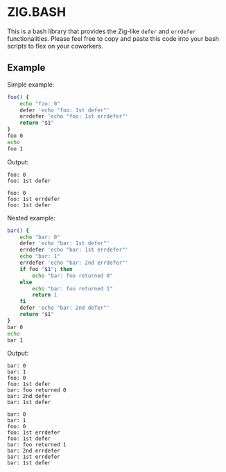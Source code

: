 # ZIG.BASH

This is a bash library that provides the Zig-like `defer` and `errdefer`
functionalities. Please feel free to copy and paste this code into your
bash scripts to flex on your coworkers.

## Example

Simple example:

```bash
foo() {
    echo "foo: 0"
    defer 'echo "foo: 1st defer"'
    errdefer 'echo "foo: 1st errdefer"'
    return "$1"
}
foo 0
echo 
foo 1
```

Output:

```
foo: 0
foo: 1st defer

foo: 0
foo: 1st errdefer
foo: 1st defer
```

Nested example:

```bash
bar() {
    echo "bar: 0"
    defer 'echo "bar: 1st defer"'
    errdefer 'echo "bar: 1st errdefer"'
    echo "bar: 1"
    errdefer 'echo "bar: 2nd errdefer"'
    if foo "$1"; then
        echo "bar: foo returned 0"
    else
        echo "bar: foo returned 1"
        return 1
    fi
    defer 'echo "bar: 2nd defer"'
    return "$1"
}
bar 0
echo
bar 1
```

Output:

```
bar: 0
bar: 1
foo: 0
foo: 1st defer
bar: foo returned 0
bar: 2nd defer
bar: 1st defer

bar: 0
bar: 1
foo: 0
foo: 1st errdefer
foo: 1st defer
bar: foo returned 1
bar: 2nd errdefer
bar: 1st errdefer
bar: 1st defer
```
